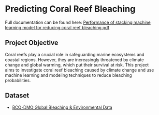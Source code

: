 # Predicting Coral Reef Bleaching
Full documentation can be found here: [Performance of stacking machine learning model for reducing coral reef bleaching.pdf](https://github.com/user-attachments/files/22663246/Performance.of.stacking.machine.learning.model.for.reducing.coral.reef.bleaching.pdf)

## Project Objective
Coral reefs play a crucial role in safeguarding marine ecosystems and coastal regions. However, they are increasingly threatened by climate change and global warming, which put their survival at risk. This project aims to investigate coral reef bleaching caused by climate change and use machine learning and modeling techniques to reduce bleaching probabilities.
## Dataset
- [BCO-DMO Global Bleaching & Environmental Data](https://www.bco-dmo.org/dataset/773466)
